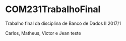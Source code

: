 # COM231TrabalhoFinal
Trabalho final da disciplina de Banco de Dados II 2017/1

Carlos, Matheus, Victor e Jean teste
